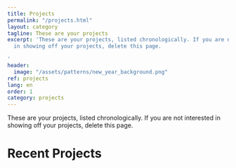 ```yaml
---
title: Projects
permalink: "/projects.html"
layout: category
tagline: These are your projects
excerpt: 'These are your projects, listed chronologically. If you are not interested
  in showing off your projects, delete this page.

'
header:
  image: "/assets/patterns/new_year_background.png"
ref: projects
lang: en
order: 1
category: projects
---
```


These are your projects, listed chronologically. If you are not interested in showing off your projects, delete this page.

<h1>Recent Projects</h1>
<div>&nbsp;</div>

